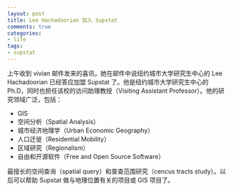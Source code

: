 ```yaml
---
layout: post
title: Lee Hachadoorian 加入 Supstat
comments: true
categories:
- life
tags:
- supstat
---
```


上午收到 vivian 邮件发来的喜讯，她在邮件中说纽约城市大学研究生中心的 Lee Hachadoorian 已经答应加盟 Supstat 了。他是纽约城市大学研究生中心的 Ph.D，同时也担任该校的访问助理教授（Visiting Assistant Professor）。他的研究领域广泛，包括：

* GIS
* 空间分析（Spatial Analysis）
* 城市经济地理学（Urban Economic Geography）
* 人口迁徙（Residential Mobility）
* 区域研究（Regionalism）
* 自由和开源软件（Free and Open Source Software）

最擅长的空间查询（spatial query）和普查范围研究（cencus tracts study）。以后可以帮助 Supstat 做与地理位置有关的项目或 GIS 项目了。


